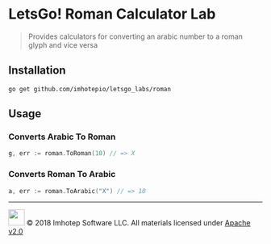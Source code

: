 # LetsGo! Roman Calculator Lab

> Provides calculators for converting an arabic number
to a roman glyph and vice versa

## Installation

```shell
go get github.com/imhotepio/letsgo_labs/roman
```

## Usage

### Converts Arabic To Roman

```go
g, err := roman.ToRoman(10) // => X
```

### Converts Roman To Arabic

```go
a, err := roman.ToArabic("X") // => 10
```

---
<img src="../assets/imhotep_logo.png" width="32" height="auto"/> © 2018 Imhotep Software LLC.
All materials licensed under [Apache v2.0](http://www.apache.org/licenses/LICENSE-2.0)